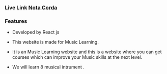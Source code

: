 ### Live Link [Nota Corda](https://heuristic-snyder-e143bf.netlify.app/)

### Features

- Developed by React js

- This website is made for Music Learning.

- It is an Music Learning website and this is a website where you can get courses which can improve your Music skills at the next level.

- We will learn 8 musical intrument .

